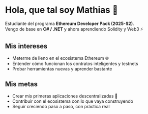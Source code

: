 # Hola, que tal soy Mathias 👋

Estudiante del programa **Ethereum Developer Pack (2025-S2)**.  
Vengo de base en **C# / .NET** y ahora aprendiendo Solidity y Web3 ⚡  

## Mis intereses
- Meterme de lleno en el ecosistema Ethereum 🌐  
- Entender cómo funcionan los contratos inteligentes y testnets  
- Probar herramientas nuevas y aprender bastante  

## Mis metas
- Crear mis primeras aplicaciones descentralizadas 🚀  
- Contribuir con el ecosistema con lo que vaya construyendo  
- Seguir creciendo paso a paso, con práctica real  
